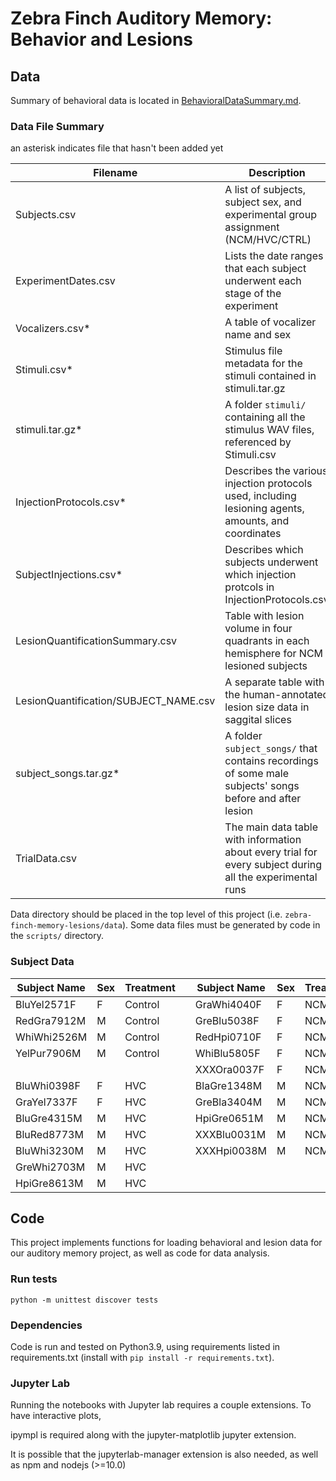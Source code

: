 # Zebra Finch Auditory Memory: Behavior and Lesions

## Data

Summary of behavioral data is located in [BehavioralDataSummary.md](BehavioralDataSummary.md).

### Data File Summary

an asterisk indicates file that hasn't been added yet

| Filename     |Description|
|--------------|---|
|Subjects.csv  | A list of subjects, subject sex, and experimental group assignment (NCM/HVC/CTRL) |
|ExperimentDates.csv | Lists the date ranges that each subject underwent each stage of the experiment |
|Vocalizers.csv* | A table of vocalizer name and sex |
|Stimuli.csv* | Stimulus file metadata for the stimuli contained in stimuli.tar.gz |
|stimuli.tar.gz* | A folder `stimuli/` containing all the stimulus WAV files, referenced by Stimuli.csv |
|InjectionProtocols.csv* | Describes the various injection protocols used, including lesioning agents, amounts, and coordinates |
|SubjectInjections.csv* | Describes which subjects underwent which injection protcols in InjectionProtocols.csv |
|LesionQuantificationSummary.csv | Table with lesion volume in four quadrants in each hemisphere for NCM lesioned subjects |
|LesionQuantification/SUBJECT_NAME.csv | A separate table with the human-annotated lesion size data in saggital slices |
|subject_songs.tar.gz* | A folder `subject_songs/` that contains recordings of some male subjects' songs before and after lesion |
|TrialData.csv | The main data table with information about every trial for every subject during all the experimental runs |

Data directory should be placed in the top level of this project (i.e. `zebra-finch-memory-lesions/data`). Some data files must be generated by code in the `scripts/` directory.

### Subject Data

| Subject Name | Sex | Treatment || Subject Name | Sex | Treatment |
|--------------|---|-------------|-|-------------|-----|-----------|
|BluYel2571F   | F | Control     ||GraWhi4040F   | F   | NCM       |
|RedGra7912M   | M | Control     ||GreBlu5038F   | F   | NCM       |
|WhiWhi2526M   | M | Control     ||RedHpi0710F   | F   | NCM       |
|YelPur7906M   | M | Control     ||WhiBlu5805F   | F   | NCM       |
|              |   |             ||XXXOra0037F   | F   | NCM       |
|BluWhi0398F   | F | HVC         ||BlaGre1348M   | M   | NCM       |
|GraYel7337F   | F | HVC         ||GreBla3404M   | M   | NCM       |
|BluGre4315M   | M | HVC         ||HpiGre0651M   | M   | NCM       |
|BluRed8773M   | M | HVC         ||XXXBlu0031M   | M   | NCM       |
|BluWhi3230M   | M | HVC         ||XXXHpi0038M   | M   | NCM       |
|GreWhi2703M   | M | HVC         ||              |     |           |
|HpiGre8613M   | M | HVC         ||              |     |           |

## Code

This project implements functions for loading behavioral and lesion data for our auditory memory project, as well as code for data analysis.

### Run tests

```shell
python -m unittest discover tests
```

### Dependencies

Code is run and tested on Python3.9, using requirements listed in requirements.txt (install with `pip install -r requirements.txt`).

### Jupyter Lab

Running the notebooks with Jupyter lab requires a couple extensions. To have interactive plots,

ipympl is required along with the jupyter-matplotlib jupyter extension.

It is possible that the jupyterlab-manager extension is also needed, as well as npm and nodejs (>=10.0)
